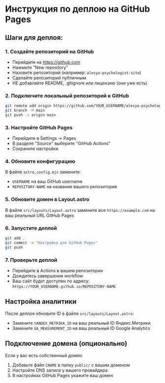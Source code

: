 # Инструкция по деплою на GitHub Pages

## Шаги для деплоя:

### 1. Создайте репозиторий на GitHub
- Перейдите на https://github.com
- Нажмите "New repository"
- Назовите репозиторий (например: `alesya-psychologist-site`)
- Сделайте репозиторий публичным
- НЕ добавляйте README, .gitignore или лицензию (они уже есть)

### 2. Подключите локальный репозиторий к GitHub
```bash
git remote add origin https://github.com/YOUR_USERNAME/alesya-psychologist-site.git
git branch -M main
git push -u origin main
```

### 3. Настройте GitHub Pages
- Перейдите в Settings → Pages
- В разделе "Source" выберите "GitHub Actions"
- Сохраните настройки

### 4. Обновите конфигурацию
В файле `astro.config.mjs` замените:
- `USERNAME` на ваш GitHub username
- `REPOSITORY-NAME` на название вашего репозитория

### 5. Обновите домен в Layout.astro
В файле `src/layouts/Layout.astro` замените все `https://example.com` на ваш реальный URL GitHub Pages

### 6. Запустите деплой
```bash
git add .
git commit -m "Настройка для GitHub Pages"
git push
```

### 7. Проверьте деплой
- Перейдите в Actions в вашем репозитории
- Дождитесь завершения workflow
- Ваш сайт будет доступен по адресу: `https://YOUR_USERNAME.github.io/REPOSITORY-NAME`

## Настройка аналитики

После деплоя обновите ID в файле `src/layouts/Layout.astro`:
- Замените `YANDEX_METRIKA_ID` на ваш реальный ID Яндекс.Метрики
- Замените `GA_MEASUREMENT_ID` на ваш реальный ID Google Analytics

## Подключение домена (опционально)

Если у вас есть собственный домен:
1. Добавьте файл `CNAME` в папку `public/` с вашим доменом
2. Настройте DNS записи у вашего провайдера
3. В настройках GitHub Pages укажите ваш домен
